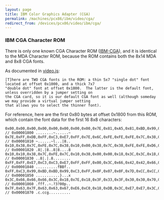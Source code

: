 ```yaml
---
layout: page
title: IBM Color Graphics Adapter (CGA)
permalink: /machines/pcx86/ibm/video/cga/
redirect_from: /devices/pcx86/video/ibm/cga/
---
```


### IBM CGA Character ROM

There is only one known CGA Character ROM ([IBM-CGA](IBM-CGA.json5)), and it is identical to the MDA Character ROM,
because the ROM contains both the 8x14 MDA and 8x8 CGA fonts.

As documented in [video.js](/machines/pcx86/modules/v2/video.js):

	[T]here are TWO CGA fonts in the ROM: a thin 5x7 "single dot" font located at offset 0x1000, and a thick 7x7
	"double dot" font at offset 0x1800.  The latter is the default font, unless overridden by a jumper setting on
	the CGA card, so it is our default CGA font as well (although someday we may provide a virtual jumper setting
	that allows you to select the thinner font).

For reference, here are the first 0x80 bytes at offset 0x1800 from this ROM, which contain the font data for the first
16 8x8 characters:

	0x00,0x00,0x00,0x00,0x00,0x00,0x00,0x00,0x7E,0x81,0xA5,0x81,0xBD,0x99,0x81,0x7E, // 0x00001800 ........~......~
	0x7E,0xFF,0xDB,0xFF,0xC3,0xE7,0xFF,0x7E,0x6C,0xFE,0xFE,0xFE,0x7C,0x38,0x10,0x00, // 0x00001810 ~......~l...|8..
	0x10,0x38,0x7C,0xFE,0x7C,0x38,0x10,0x00,0x38,0x7C,0x38,0xFE,0xFE,0xD6,0x10,0x38, // 0x00001820 .8|.|8..8|8....8
	0x10,0x10,0x38,0x7C,0xFE,0x7C,0x10,0x38,0x00,0x00,0x18,0x3C,0x3C,0x18,0x00,0x00, // 0x00001830 ..8|.|.8........
	0xFF,0xFF,0xE7,0xC3,0xC3,0xE7,0xFF,0xFF,0x00,0x3C,0x66,0x42,0x42,0x66,0x3C,0x00, // 0x00001840 ..........fBBf..
	0xFF,0xC3,0x99,0xBD,0xBD,0x99,0xC3,0xFF,0x0F,0x07,0x0F,0x7D,0xCC,0xCC,0xCC,0x78, // 0x00001850 ...........}...x
	0x3C,0x66,0x66,0x66,0x3C,0x18,0x7E,0x18,0x3F,0x33,0x3F,0x30,0x30,0x70,0xF0,0xE0, // 0x00001860 .fff..~.?3?00p..
	0x7F,0x63,0x7F,0x63,0x63,0x67,0xE6,0xC0,0x18,0xDB,0x3C,0xE7,0xE7,0x3C,0xDB,0x18, // 0x00001870 .c.ccg..........
